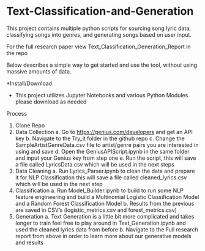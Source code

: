 # Text-Classification-and-Generation

This project contains multiple python scripts for sourcing song lyric data, classifying songs into genres, and generating songs based on user input.

For the full research paper view Text_Classification_Generation_Report in the repo

Below describes a simple way to get started and use the tool, without using massive amounts of data.

*Install/Download
  - This project utilizes Jupyter Notebooks and various Python Modules please download as needed
 
 Process
1.	Clone Repo
2.	Data Collection
  a.	Go to https://genius.com/developers and get an API key
  b.	Navigate to the Try_it  folder in the github repo
  c.	Change the SampleArtistGenreData.csv file to artist/genre pairs you are interested in using and save
  d.	Open the GeniusAPIScript.ipynb in the same folder and input your Genius key from step one
  e.	Run the script, this will save a file called LyricsData.csv which will be used in the next steps
3.	Data Cleaning
  a.	Run Lyrics_Parser.ipynb to clean the data and prepare it for NLP Classification this will save a file called cleaned_lyrics.csv which will be used in the next step
4.	Classification
  a.	Run Model_Builder.ipynb to build to run some NLP feature engineering and build a Multinomial Logistic Classification Model and a Random Forest Classification Model
  b.	Results from the previous are saved in CSV’s (logistic_metrics.csv and forest_metrics.csv)
5.	Generation
  a.	Text Generation is a little bit more complicated and takes longer to train feel free to play around in Text_Generation.ipynb and used the cleaned lyrics data from before 
  b.	Navigate to the Full research report from above in order to learn more about our generative models and results
